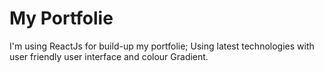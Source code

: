 # My Portfolie 
 I'm using ReactJs for build-up my portfolie; Using latest technologies with user friendly user interface and colour Gradient. 